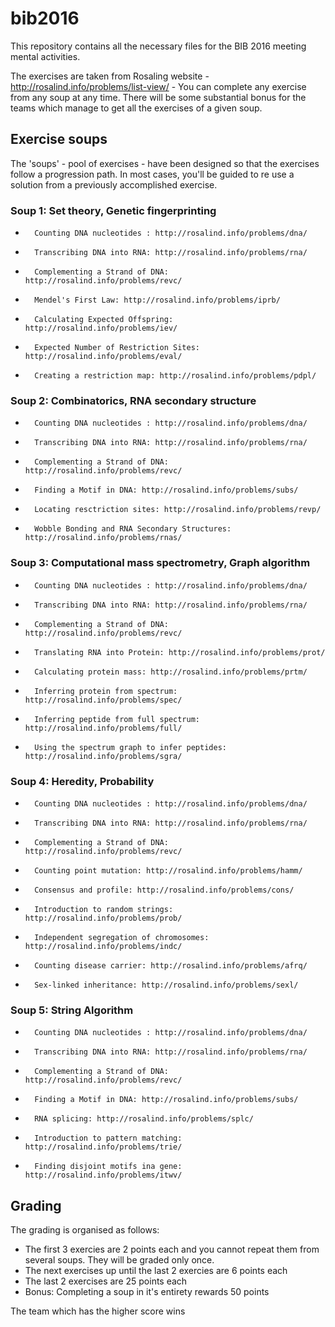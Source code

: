 # bib2016
This repository contains all the necessary files for the BIB 2016 meeting mental activities.

The exercises are taken from Rosaling website - http://rosalind.info/problems/list-view/ - 
You can complete any exercise from any soup at any time. 
There will be some substantial bonus for the teams which manage to get all the exercises of a given soup.

## Exercise soups

The 'soups' - pool of exercises - have been designed so that the exercises follow a progression path. 
In most cases, you'll be guided to re use a solution from a previously accomplished exercise.

### Soup 1: Set theory, Genetic fingerprinting

-       Counting DNA nucleotides : http://rosalind.info/problems/dna/
-       Transcribing DNA into RNA: http://rosalind.info/problems/rna/
-       Complementing a Strand of DNA: http://rosalind.info/problems/revc/
-       Mendel's First Law: http://rosalind.info/problems/iprb/
-       Calculating Expected Offspring: http://rosalind.info/problems/iev/
-       Expected Number of Restriction Sites: http://rosalind.info/problems/eval/
-       Creating a restriction map: http://rosalind.info/problems/pdpl/

### Soup 2: Combinatorics, RNA secondary structure

-       Counting DNA nucleotides : http://rosalind.info/problems/dna/
-       Transcribing DNA into RNA: http://rosalind.info/problems/rna/
-       Complementing a Strand of DNA: http://rosalind.info/problems/revc/
-       Finding a Motif in DNA: http://rosalind.info/problems/subs/
-       Locating resctriction sites: http://rosalind.info/problems/revp/
-       Wobble Bonding and RNA Secondary Structures: http://rosalind.info/problems/rnas/

### Soup 3: Computational mass spectrometry, Graph algorithm

-       Counting DNA nucleotides : http://rosalind.info/problems/dna/
-       Transcribing DNA into RNA: http://rosalind.info/problems/rna/
-       Complementing a Strand of DNA: http://rosalind.info/problems/revc/
-       Translating RNA into Protein: http://rosalind.info/problems/prot/
-       Calculating protein mass: http://rosalind.info/problems/prtm/
-       Inferring protein from spectrum: http://rosalind.info/problems/spec/
-       Inferring peptide from full spectrum: http://rosalind.info/problems/full/
-       Using the spectrum graph to infer peptides: http://rosalind.info/problems/sgra/

### Soup 4: Heredity, Probability

-       Counting DNA nucleotides : http://rosalind.info/problems/dna/
-       Transcribing DNA into RNA: http://rosalind.info/problems/rna/
-       Complementing a Strand of DNA: http://rosalind.info/problems/revc/
-       Counting point mutation: http://rosalind.info/problems/hamm/
-       Consensus and profile: http://rosalind.info/problems/cons/
-       Introduction to random strings: http://rosalind.info/problems/prob/
-       Independent segregation of chromosomes: http://rosalind.info/problems/indc/
-       Counting disease carrier: http://rosalind.info/problems/afrq/
-       Sex-linked inheritance: http://rosalind.info/problems/sexl/

### Soup 5: String Algorithm

-       Counting DNA nucleotides : http://rosalind.info/problems/dna/
-       Transcribing DNA into RNA: http://rosalind.info/problems/rna/
-       Complementing a Strand of DNA: http://rosalind.info/problems/revc/
-       Finding a Motif in DNA: http://rosalind.info/problems/subs/
-       RNA splicing: http://rosalind.info/problems/splc/
-       Introduction to pattern matching: http://rosalind.info/problems/trie/
-       Finding disjoint motifs ina gene: http://rosalind.info/problems/itwv/


## Grading 

The grading is organised as follows:
- The first 3 exercies are 2 points each and you cannot repeat them from several soups. They will be graded only once.
- The next exercises up until the last 2 exercies are 6 points each
- The last 2 exercises are 25 points each
- Bonus: Completing a soup in it's entirety rewards 50 points

The team which has the higher score wins


